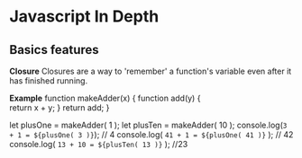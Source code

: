 # Javascript In Depth

## Basics features

**Closure** 
Closures  are a way to 'remember' a function's variable even after it has finished running.

**Example** 
 function makeAdder(x) { 
    function add(y) {   
        return x + y;
    }
    return add;
} 

let plusOne =  makeAdder( 1 );
let plusTen = makeAdder( 10 );
console.log(`3 + 1 = ${plusOne( 3 )}`); // 4
console.log( `41 + 1 = ${plusOne( 41 )}` ); // 42
console.log( `13 + 10 = ${plusTen( 13 )}` ); //23

